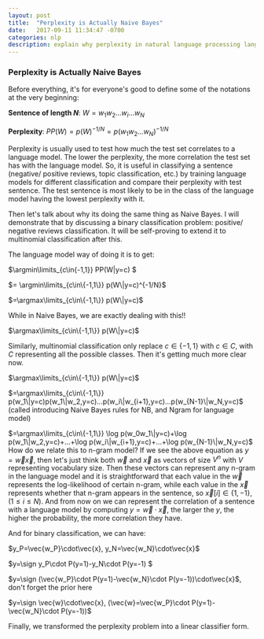 ```yaml
---
layout: post
title:  "Perplexity is Actually Naive Bayes"
date:   2017-09-11 11:34:47 -0700
categories: nlp
description: explain why perplexity in natural language processing language model is a form of linear classifier or naive bayes classifier
---
```


### Perplexity is Actually Naive Bayes
$$\DeclareMathOperator*{\argmin}{arg\,min}$$
$$\DeclareMathOperator*{\argmax}{arg\,max}$$
$$\DeclareMathOperator*{\sign}{sign}$$

Before everything, it's for everyone's good to define some of the notations at the very beginning:

__Sentence of length $N$__: $W=w_1w_2...w_i...w_N$

__Perplexity__: $PP(W)=p(W)^{-1/N}=p(w_1w_2...w_N)^{-1/N}$

Perplexity is usually used to test how much the test set correlates to a language model. The lower the perplexity, the more correlation the test set has with the language model. So, it is useful in classifying a sentence (negative/ positive reviews, topic classification, etc.) by training language models for different classification and compare their perplexity with test sentence. The test sentence is most likely to be in the class of the language model having the lowest perplexity with it.

Then let's talk about why its doing the same thing as Naive Bayes. I will demonstrate that by discussing a binary classification problem: positive/ negative reviews classification. It will be self-proving to extend it to multinomial classification after this.

The language model way of doing it is to get:

$\argmin\limits_{c\in\{-1,1\}} PP(W\|y=c) $

$= \argmin\limits_{c\in\{-1,1\}} p(W\|y=c)^{-1/N}$

$=\argmax\limits_{c\in\{-1,1\}} p(W\|y=c)$

While in Naive Bayes, we are exactly dealing with this!!

$\argmax\limits_{c\in\{-1,1\}} p(W\|y=c)$

Similarly, multinomial classification only replace $c\in\{-1,1\}$ with $c\in C$, with $C$ representing all the possible classes. Then it's getting much more clear now.

$\argmax\limits_{c\in\{-1,1\}} p(W\|y=c)$

$=\argmax\limits_{c\in\{-1,1\}} p(w_1\|y=c)p(w_1\|w_2,y=c)...p(w_i\|w_{i+1},y=c)...p(w_{N-1}\|w_N,y=c)$
(called introducing Naive Bayes rules for NB, and Ngram for language model)

$=\argmax\limits_{c\in\{-1,1\}} \log p(w_0w_1\|y=c)+\log p(w_1\|w_2,y=c)+...+\log p(w_i\|w_{i+1},y=c)+...+\log p(w_{N-1}\|w_N,y=c)$
How do we relate this to n-gram model? If we see the above equation as $y = \vec{w}\vec{x}$, then let's just think both $\vec{w}$ and $\vec{x}$ as vectors of size $V^n$ with $V$ representing vocabulary size. Then these vectors can represent any n-gram in the language model and it is straightforward that each value in the $\vec{w}$ represents the log-likelihood of certain n-gram, while each value in the $\vec{x}$ represents whether that n-gram appears in the sentence, so $\vec{x}[i]\in \{1, -1\}, (1\leq i\leq N)$. And from now on we can represent the correlation of a sentence with a language model by computing $y=\vec{w}\cdot\vec{x}$, the larger the $y$, the higher the probability, the more correlation they have.

And for binary classification, we can have:

$y_P=\vec{w_P}\cdot\vec{x}, y_N=\vec{w_N}\cdot\vec{x}$

$y=\sign y_P\cdot P(y=1)-y_N\cdot P(y=-1) $

$y=\sign (\vec{w_P}\cdot P(y=1)-\vec{w_N}\cdot P(y=-1))\cdot\vec{x}$, don't forget the prior here

$y=\sign \vec{w}\cdot\vec{x}, (\vec{w}=\vec{w_P}\cdot P(y=1)-\vec{w_N}\cdot P(y=-1))$

Finally, we transformed the perplexity problem into a linear classifier form.
